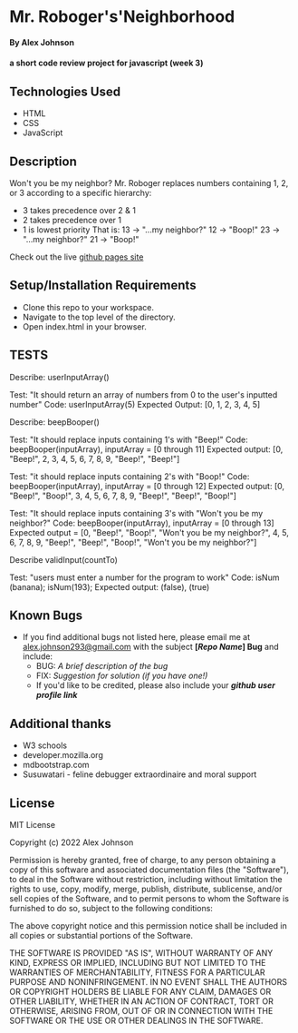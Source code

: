 # Mr. Roboger's'Neighborhood

#### By Alex Johnson

#### a short code review project for javascript (week 3)

## Technologies Used

* HTML
* CSS
* JavaScript

## Description
Won't you be my neighbor? Mr. Roboger replaces numbers containing 1, 2, or 3 according to a specific hierarchy: 
  * 3 takes precedence over 2 & 1
  * 2 takes precedence over 1
  * 1 is lowest priority
That is:  13 -> "...my neighbor?"
          12 -> "Boop!"
          23 -> "...my neighbor?"
          21 -> "Boop!"

Check out the live [github pages site](https://alexiusvdt.github.io/code-review3/)

## Setup/Installation Requirements

* Clone this repo to your workspace.
* Navigate to the top level of the directory.
* Open index.html in your browser.

## TESTS
Describe: userInputArray()

Test: "It should return an array of numbers from 0 to the user's inputted number"
Code: userInputArray(5)
Expected Output: [0, 1, 2, 3, 4, 5]

Describe: beepBooper()

Test: "It should replace inputs containing 1's with "Beep!"
Code: beepBooper(inputArray), inputArray = [0 through 11]
Expected output: [0, "Beep!", 2, 3, 4, 5, 6, 7, 8, 9, "Beep!", "Beep!"]

Test: "it should replace inputs containing 2's with "Boop!"
Code: beepBooper(inputArray), inputArray = [0 through 12]
Expected output: [0, "Beep!", "Boop!", 3, 4, 5, 6, 7, 8, 9, "Beep!", "Beep!", "Boop!"]

Test: "It should replace inputs containing 3's with "Won't you be my neighbor?"
Code: beepBooper(inputArray), inputArray = [0 through 13] 
Expected output = [0, "Beep!", "Boop!", "Won't you be my neighbor?", 4, 5, 6, 7, 8, 9, "Beep!", "Beep!", "Boop!", "Won't you be my neighbor?"]

Describe validInput(countTo)

Test: "users must enter a number for the program to work"
Code: isNum (banana); isNum(193);
Expected output: (false), (true)


## Known Bugs

* If you find additional bugs not listed here, please email me at alex.johnson293@gmail.com with the subject **[_Repo Name_] Bug** and include:
  * BUG: _A brief description of the bug_
  * FIX: _Suggestion for solution (if you have one!)_
  * If you'd like to be credited, please also include your **_github user profile link_**

## Additional thanks

* W3 schools
* developer.mozilla.org
* mdbootstrap.com
* Susuwatari - feline debugger extraordinaire and moral support


## License
MIT License

Copyright (c) 2022 Alex Johnson

Permission is hereby granted, free of charge, to any person obtaining a copy
of this software and associated documentation files (the "Software"), to deal
in the Software without restriction, including without limitation the rights
to use, copy, modify, merge, publish, distribute, sublicense, and/or sell
copies of the Software, and to permit persons to whom the Software is
furnished to do so, subject to the following conditions:

The above copyright notice and this permission notice shall be included in all
copies or substantial portions of the Software.

THE SOFTWARE IS PROVIDED "AS IS", WITHOUT WARRANTY OF ANY KIND, EXPRESS OR
IMPLIED, INCLUDING BUT NOT LIMITED TO THE WARRANTIES OF MERCHANTABILITY,
FITNESS FOR A PARTICULAR PURPOSE AND NONINFRINGEMENT. IN NO EVENT SHALL THE
AUTHORS OR COPYRIGHT HOLDERS BE LIABLE FOR ANY CLAIM, DAMAGES OR OTHER
LIABILITY, WHETHER IN AN ACTION OF CONTRACT, TORT OR OTHERWISE, ARISING FROM,
OUT OF OR IN CONNECTION WITH THE SOFTWARE OR THE USE OR OTHER DEALINGS IN THE
SOFTWARE.